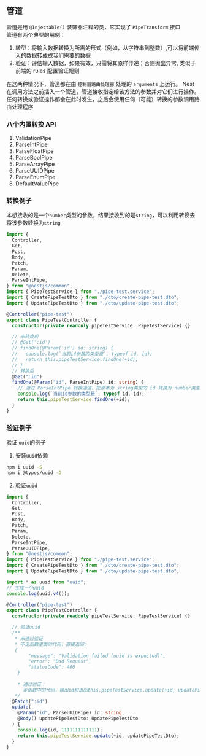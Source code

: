 ## 管道

管道是用 `@Injectable()` 装饰器注释的类，它实现了 `PipeTransform` 接口<br />
管道有两个典型的用例：

1. 转型：将输入数据转换为所需的形式（例如，从字符串到整数）,可以将前端传入的数据转成成我们需要的数据
2. 验证：评估输入数据，如果有效，只需将其原样传递；否则抛出异常, 类似于前端的 rules 配置验证规则

在这两种情况下，管道都在由 `控制器路由处理器` 处理的 `arguments` 上运行。
Nest 在调用方法之前插入一个管道，管道接收指定给该方法的参数并对它们进行操作。
任何转换或验证操作都会在此时发生，之后会使用任何（可能）转换的参数调用路由处理程序

### 八个内置转换 API

1. ValidationPipe
2. ParseIntPipe
3. ParseFloatPipe
4. ParseBoolPipe
5. ParseArrayPipe
6. ParseUUIDPipe
7. ParseEnumPipe
8. DefaultValuePipe

### 转换例子

本想接收的是一个`number`类型的参数，结果接收到的是`string`，可以利用转换去将该参数转换为`string`

```ts
import {
  Controller,
  Get,
  Post,
  Body,
  Patch,
  Param,
  Delete,
  ParseIntPipe,
} from "@nestjs/common";
import { PipeTestService } from "./pipe-test.service";
import { CreatePipeTestDto } from "./dto/create-pipe-test.dto";
import { UpdatePipeTestDto } from "./dto/update-pipe-test.dto";

@Controller("pipe-test")
export class PipeTestController {
  constructor(private readonly pipeTestService: PipeTestService) {}

  // 未转换前
  // @Get(':id')
  // findOne(@Param('id') id: string) {
  //   console.log(`当前id参数的类型是`, typeof id, id);
  //   return this.pipeTestService.findOne(+id);
  // }
  // 转换后
  @Get(":id")
  findOne(@Param("id", ParseIntPipe) id: string) {
    // 通过 ParseIntPipe 转换通道，把原本为 string类型的 id 转换为 number类型
    console.log(`当前id参数的类型是`, typeof id, id);
    return this.pipeTestService.findOne(+id);
  }
}
```

### 验证例子

验证 `uuid`的例子

1. 安装`uuid`依赖

```sh
npm i uuid -S
npm i @types/uuid -D
```

2. 验证`uuid`

```ts
import {
  Controller,
  Get,
  Post,
  Body,
  Patch,
  Param,
  Delete,
  ParseIntPipe,
  ParseUUIDPipe,
} from "@nestjs/common";
import { PipeTestService } from "./pipe-test.service";
import { CreatePipeTestDto } from "./dto/create-pipe-test.dto";
import { UpdatePipeTestDto } from "./dto/update-pipe-test.dto";

import * as uuid from "uuid";
// 生成一个uuid
console.log(uuid.v4());

@Controller("pipe-test")
export class PipeTestController {
  constructor(private readonly pipeTestService: PipeTestService) {}

  // 验证uuid
  /**
   * 未通过验证
   * 不走函数里面的代码，直接返回: 
   {
        "message": "Validation failed (uuid is expected)",
        "error": "Bad Request",
        "statusCode": 400
    } 
    
    * 通过验证：
      走函数中的代码，输出id和返回this.pipeTestService.update(+id, updatePipeTestDto)
   */
  @Patch(":id")
  update(
    @Param("id", ParseUUIDPipe) id: string,
    @Body() updatePipeTestDto: UpdatePipeTestDto
  ) {
    console.log(id, 1111111111111);
    return this.pipeTestService.update(+id, updatePipeTestDto);
  }
}
```
